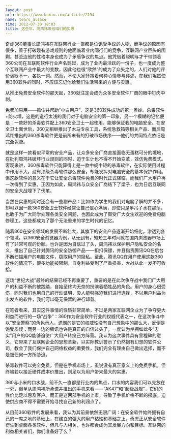 ```yaml
---
layout: post
url: https://www.huxiu.com/article/2194
name: tears_alsace
time: 2012-07-30 18:03
title: 这些年，周鸿祎带给咱们的实惠
---
```

奇虎360董事长周鸿祎在互联网行业一直都是位饱受争议的人物，而争议的原因有很多，善于打破现有游戏规则的他面临着业内同行们的竞争，互联网产业巨头的围剿，甚至连他的性格本身也成为了矛盾争议的焦点。他凭借着聪明与才干带领着360公司在互联网软件行业声名鹊起，成为了业内最活跃的一份子，也一度成为整个互联网产业中最大的变数，因此他也很“欣然”的成为了众矢之的，人们对他的评价褒贬不一，各执一词。然而，不论大家怀揣着何种心情参与评述，在我们坦然使用360软件的同时，不应该忘记他给我们生活带来的方便与实惠。

从推出免费安全软件的那天起，360就注定会成为众多安全软件厂商的眼中钉肉中刺。

免费加易用——抓住并帮助“小白用户”，这是360软件成功的第一奥妙。杀毒软件+防火墙，这是的道行太浅的我们对于电脑安全的第一印象，另一个模糊的记忆便是：一款好的杀毒软件配上360安全卫士一起使用，能够保证我的电脑安全。在安全卫士面世后，360又相继推出了木马专杀工具，系统急救箱等相关产品、而后周鸿祎推出的360杀毒软件更是前所未有的打破市场秩序——他们的共同特点依旧是完全免费。

就是这样一款看似平常的安全产品，让众多安全厂商直接面临无蛋糕可分的境地，在批判周鸿祎破坏行业规则的同时，迫于生计也不得不开始变革，效仿免费模式。客观来讲，360杀毒软件只能算得上是一款中规中矩的杀毒软件，在实际使用过程中作用不大，没有顶级杀毒软件那么安全，却能发挥对电脑安全的基本保护作用。但这款软件的意义在于它让安全杀毒软件免费的时代正式降临，而我们广大用户再一次得到了实惠。正因为如此，周鸿祎与众安全厂商结下了梁子，也为日后互联网的安全大战埋下了伏笔。

当然在实惠的同时还会有一些副产品：比如作为学生的我们对电脑了解的并不多，却可以因一款360安全卫士软件经常让自己信心满满，即使只是半吊子水在那荡，也敢于为广大同学处理各类安全问题，也因此成为了颇受广大女生欢迎的免费电脑修理工，这些都成为了那个无法重来的学生时代的记忆。

随着360在安全领域的发展不断壮大，其旗下的安全产品逐渐开始细化，渗透到各个领域。以360安全浏览器为例，从无到有，短短三年时间就在国内浏览器市场上有了非常可观的份额。也许是因为自信过了头，周鸿祎以保护用户隐私安全的名义，推出了自己针对腾讯的安全防御产品——扣扣保镖，并且指责腾讯QQ在后台不断扫描用户的电脑文件，窃取用户的隐私。至此，腾讯QQ在用户使用这款360软件的情况下，很多功能被限制，自身利益受到了严重损害，大战从此一发不可收拾。

这场“世纪大战”最终的结果已经不再重要了，重要的是在此次争夺战中我们广大用户的利益不断的被践踏，自始至终均无奈的扮演着牺牲品的角色。用户的身心很受伤，同时我们也用自己的行动证明，没人能够强迫我们进行选择，不以用户利益为出发点的软件，我们可以毫无保留的进行卸载。

在笔者看来，其实这件事情的性质非常简单，不过是两家互联网企业为了争夺更大利益而进行的一场“战争”：360作为安全软件行业的权威代表之一，在这次争斗中以“安全警察”的角色示人，遗憾的是它的权威性没有自己想象中的那么大，反倒是饱受质疑；而另一边的腾讯也许是真正的自信过头了，一度认为坐拥如此多“忠实”用户的QQ能够迫使广大用户转投己方阵营。我认为这次事件具有里程碑的意义，它带来了互联网企业的思想革新，以实际教训警示了仍然抱有幻想的软件公司，教会了我们保护自己网络权益的重要性，我们完全有理由自己做出选择，而不是被任何一方所胁迫。

杀毒软件可以完全免费，但是在手机市场上，虽说没有真正意义上的免费手机，但终端若以接近硬件成本价推出，则足以为用户带来最大的实惠。

360与小米的口水战，前不久一直都是行业内的焦点，口水的内容我们可以先放在一旁，但单从周鸿祎所承诺并推出的手机来看——“AK47”和“超级战舰”，它们的性价比足以惠及客户。而正是这两部手机的上市，导致了手机价格不断的探底，迫使供应商不得不需要开始寻找自己新的利润点了。

从目前360软件的发展来看，我认为其前景依然无限广阔：在安全软件始终拥有自己的一席之地的基础上，在建立的强大的用户粘性和基础之上，奇虎正从安全软件衍生到桌面各类软件，但凡与人相关，也许都会成为其发展方向和目标。互联网的利益相关者们，你们准备好了么？

